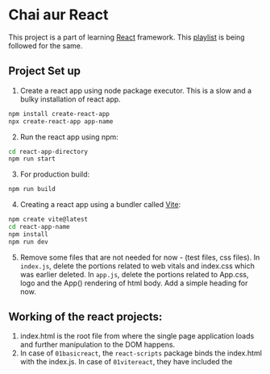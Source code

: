 # Chai aur React
This project is a part of learning [React](https://react.dev/) framework. This [playlist](https://www.youtube.com/playlist?list=PLu71SKxNbfoDqgPchmvIsL4hTnJIrtige) is being followed for the same.

## Project Set up
1. Create a react app using node package executor. This is a slow and a bulky installation of react app.
```sh
npm install create-react-app
npx create-react-app app-name
```
2. Run the react app using npm:
```sh
cd react-app-directory
npm run start
```
3. For production build:
```sh
npm run build
```
4. Creating a react app using a bundler called [Vite](https://vitejs.dev/guide/):
```sh
npm create vite@latest
cd react-app-name
npm install
npm run dev
```
5. Remove some files that are not needed for now - (test files, css files).
In `index.js`, delete the portions related to web vitals and index.css which was earlier deleted.
In `app.js`, delete the portions related to App.css, logo and the App() rendering of html body. Add a simple heading for now.

## Working of the react projects:
1. index.html is the root file from where the single page application loads and further manipulation to the DOM happens.
2. In case of `01basicreact`, the `react-scripts` package binds the index.html with the index.js. In case of `01vitereact`, they have included the <script> tag in the index.html which would bind it to main.jsx file which would be an entry point for the single page application.
3. ReactDOM creates a virtual DOM which React can use and selectively manipulate the DOMs that need to be updated.
4. In vite project, there are some conventions that need to be followed, such as the exported module having an uppercase as the starting letter and the corresponding html also starting with an uppercase. Another convention is about the extension. It is by default configured to recognize only jsx files.
5. Use `<> </>` to wrap the html body returned from the jsx script in case multiple elements are included in the body.
6. If `npm run build/start` is not recognizing `react-scripts`, do `npm install` and it will fix the missing links that were already mentioned in the package.json but due to some reason went unrecognized.